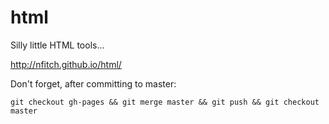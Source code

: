 # html
Silly little HTML tools...

http://nfitch.github.io/html/

Don't forget, after committing to master:
```
git checkout gh-pages && git merge master && git push && git checkout master
```
